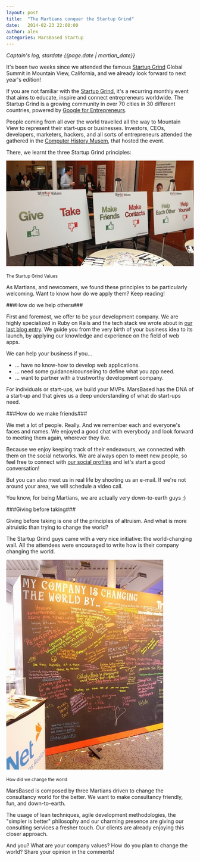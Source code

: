 ```yaml
---
layout: post
title:  "The Martians conquer the Startup Grind"
date:   2014-02-23 22:00:00
author: alex
categories: MarsBased Startup
---
```


*Captain's log, stardate {{page.date | martian_date}}*

It's been two weeks since we attended the famous <a href="http://startupgrind.com/2014" title="Startup Grind" target="_blank">Startup Grind</a> Global Summit in Mountain View, California, and we already look forward to next year's edition!

If you are not familiar with the <a href="http://startupgrind.com/" title="Startup Grind" target="_blank">Startup Grind</a>, it's a recurring monthly event that aims to educate, inspire and connect entrepreneurs worldwide. The Startup Grind is a growing community in over 70 cities in 30 different countries, powered by <a href="http://www.google.com/entrepreneurs/" title="Google for Entrepreneurs" target="_blank">Google for Entrepreneurs</a>.

<!--more-->

People coming from all over the world travelled all the way to Mountain View to represent their start-ups or businesses. Investors, CEOs, developers, marketers, hackers, and all sorts of entrepreneurs attended the gathered in the <a href="http://www.computerhistory.org/" title="Computer History Musem" target="_blank">Computer History Musem</a>, that hosted the event.

There, we learnt the three Startup Grind principles:

<img src="/images/blog/post7a.jpg" alt="The Startup Grind Values" title="The Startup Grind Values" class="img-center img-rounded img-responsive" />
<p class="text-center img-footer"><small>The Startup Grind Values</small></p>

As Martians, and newcomers, we found these principles to be particularly welcoming. Want to know how do we apply them? Keep reading!

###How do we help others###

First and foremost, we offer to be your development company. We are highly specialized in Ruby on Rails and the tech stack we wrote about in <a href="http://www.marsbased.com/blog/2014/02/01/we-make-the-right-app2/" title="Our last blog entry" target="_blank">our last blog entry</a>. We guide you from the very birth of your business idea to its launch, by applying our knowledge and experience on the field of web apps.

We can help your business if you...

* ... have no know-how to develop web applications.
* ... need some guidance/counseling to define what you app need.
* ... want to partner with a trustworthy development company.

For individuals or start-ups, we build your MVPs. MarsBased has the DNA of a start-up and that gives us a deep understanding of what do start-ups need.

###How do we make friends###

We met a lot of people. Really. And we remember each and everyone's faces and names. We enjoyed a good chat with everybody and look forward to meeting them again, wherever they live.

Because we enjoy keeping track of their endeavours, we connected with them on the social networks. We are always open to meet new people, so feel free to connect with <a href="http://www.marsbased.com/contact" title="Our social profiles" target="_blank">our social profiles</a> and let's start a good conversation!

But you can also meet us in real life by shooting us an e-mail. If we're not around your area, we will schedule a video call.

You know, for being Martians, we are actually very down-to-earth guys ;)

###Giving before taking###

Giving before taking is one of the principles of altruism. And what is more altruistic than trying to change the world?

The Startup Grind guys came with a very nice initiative: the world-changing wall. All the attendees were encouraged to write how is their company changing the world.

<img src="/images/blog/post7b.jpg" alt="How did we change the world" title="How did we change the world" class="img-center img-rounded img-responsive" />

<p class="text-center img-footer"><small>How did we change the world</small></p>

MarsBased is composed by three Martians driven to change the consultancy world for the better. We want to make consultancy friendly, fun, and down-to-earth.

The usage of lean techniques, agile development methodologies, the "simpler is better" philosophy and our charming presence are giving our consulting services a fresher touch. Our clients are already enjoying this closer approach.

And you? What are your company values? How do you plan to change the world? Share your opinion in the comments!

